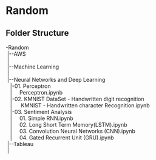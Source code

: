 # Random

Folder Structure
------------------------------------------------------------
-Random\
 &nbsp;|--AWS\
 &nbsp;|\
 &nbsp;|--Machine Learning\
 &nbsp;|\
 &nbsp;|--Neural Networks and Deep Learning\
&nbsp;&nbsp;&nbsp;|-01. Perceptron\
&nbsp;&nbsp;&nbsp;|&nbsp;&nbsp;&nbsp;&nbsp;&nbsp;Perceptron.ipynb\
&nbsp;&nbsp;&nbsp;|-02. KMNIST DataSet - Handwritten digit recognition\
&nbsp;&nbsp;&nbsp;|&nbsp;&nbsp;&nbsp;&nbsp;&nbsp;&nbsp;KMNIST - Handwritten character Recognition.ipynb\
&nbsp;&nbsp;&nbsp;|-03. Sentiment Analysis\
&nbsp;&nbsp;&nbsp;|&nbsp;&nbsp;&nbsp;&nbsp;&nbsp;01. Simple RNN.ipynb\
&nbsp;&nbsp;&nbsp;|&nbsp;&nbsp;&nbsp;&nbsp;&nbsp;02. Long Short Term Memory(LSTM).ipynb\
&nbsp;&nbsp;&nbsp;|&nbsp;&nbsp;&nbsp;&nbsp;&nbsp;03. Convolution Neural Networks (CNN).ipynb\
&nbsp;&nbsp;&nbsp;|&nbsp;&nbsp;&nbsp;&nbsp;&nbsp;04. Gated Recurrent Unit (GRU).ipynb\
&nbsp;|--Tableau\
&nbsp;|
